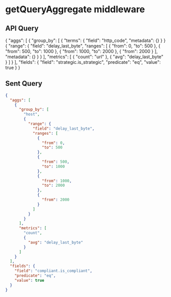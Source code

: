 # getQueryAggregate middleware

## API Query
{
  "aggs": [
    {
      "group_by": [
        {
          "terms": {
            "field": "http_code",
            "metadata": {}
          }
        }
        {
          "range": {
            "field": "delay_last_byte",
            "ranges": [
              {
                "from": 0,
                "to": 500
              },
              {
                "from": 500,
                "to": 1000
              },
              {
                "from": 1000,
                "to": 2000
              },
              {
                "from": 2000
              }
            ],
            "metadata": {}
          }
        }
      ],
      "metrics": [
        {
          "count": "url"
        },
        {
          "avg": "delay_last_byte"
        }
      ]
    }
  ],
  "fields": {
  	"field": "strategic.is_strategic",
  	"predicate": "eq",
  	"value": true
  }
}

## Sent Query
```JSON
{
  "aggs": [
    {
      "group_by": [
        "host",
        {
          "range": {
            "field": "delay_last_byte",
            "ranges": [
              {
                "from": 0,
                "to": 500
              },
              {
                "from": 500,
                "to": 1000
              },
              {
                "from": 1000,
                "to": 2000
              },
              {
                "from": 2000
              }
            ]
          }
        }
      ],
      "metrics": [
        "count",
        {
          "avg": "delay_last_byte"
        }
      ]
    }
  ],
  "fields": {
  	"field": "compliant.is_compliant",
  	"predicate": "eq",
  	"value": true
  }
}
```

